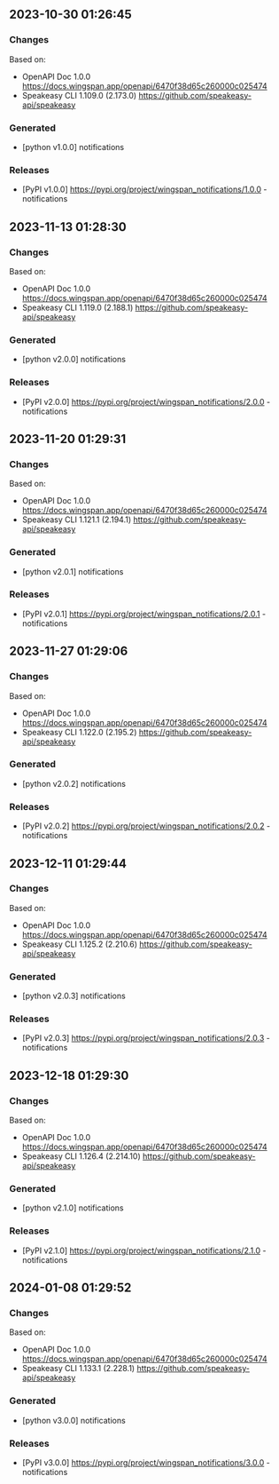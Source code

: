 

## 2023-10-30 01:26:45
### Changes
Based on:
- OpenAPI Doc 1.0.0 https://docs.wingspan.app/openapi/6470f38d65c260000c025474
- Speakeasy CLI 1.109.0 (2.173.0) https://github.com/speakeasy-api/speakeasy
### Generated
- [python v1.0.0] notifications
### Releases
- [PyPI v1.0.0] https://pypi.org/project/wingspan_notifications/1.0.0 - notifications


## 2023-11-13 01:28:30
### Changes
Based on:
- OpenAPI Doc 1.0.0 https://docs.wingspan.app/openapi/6470f38d65c260000c025474
- Speakeasy CLI 1.119.0 (2.188.1) https://github.com/speakeasy-api/speakeasy
### Generated
- [python v2.0.0] notifications
### Releases
- [PyPI v2.0.0] https://pypi.org/project/wingspan_notifications/2.0.0 - notifications

## 2023-11-20 01:29:31
### Changes
Based on:
- OpenAPI Doc 1.0.0 https://docs.wingspan.app/openapi/6470f38d65c260000c025474
- Speakeasy CLI 1.121.1 (2.194.1) https://github.com/speakeasy-api/speakeasy
### Generated
- [python v2.0.1] notifications
### Releases
- [PyPI v2.0.1] https://pypi.org/project/wingspan_notifications/2.0.1 - notifications

## 2023-11-27 01:29:06
### Changes
Based on:
- OpenAPI Doc 1.0.0 https://docs.wingspan.app/openapi/6470f38d65c260000c025474
- Speakeasy CLI 1.122.0 (2.195.2) https://github.com/speakeasy-api/speakeasy
### Generated
- [python v2.0.2] notifications
### Releases
- [PyPI v2.0.2] https://pypi.org/project/wingspan_notifications/2.0.2 - notifications

## 2023-12-11 01:29:44
### Changes
Based on:
- OpenAPI Doc 1.0.0 https://docs.wingspan.app/openapi/6470f38d65c260000c025474
- Speakeasy CLI 1.125.2 (2.210.6) https://github.com/speakeasy-api/speakeasy
### Generated
- [python v2.0.3] notifications
### Releases
- [PyPI v2.0.3] https://pypi.org/project/wingspan_notifications/2.0.3 - notifications

## 2023-12-18 01:29:30
### Changes
Based on:
- OpenAPI Doc 1.0.0 https://docs.wingspan.app/openapi/6470f38d65c260000c025474
- Speakeasy CLI 1.126.4 (2.214.10) https://github.com/speakeasy-api/speakeasy
### Generated
- [python v2.1.0] notifications
### Releases
- [PyPI v2.1.0] https://pypi.org/project/wingspan_notifications/2.1.0 - notifications

## 2024-01-08 01:29:52
### Changes
Based on:
- OpenAPI Doc 1.0.0 https://docs.wingspan.app/openapi/6470f38d65c260000c025474
- Speakeasy CLI 1.133.1 (2.228.1) https://github.com/speakeasy-api/speakeasy
### Generated
- [python v3.0.0] notifications
### Releases
- [PyPI v3.0.0] https://pypi.org/project/wingspan_notifications/3.0.0 - notifications